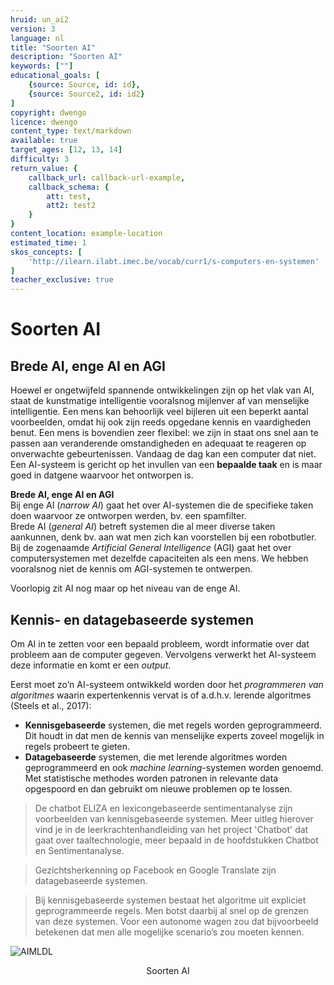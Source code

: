 ```yaml
---
hruid: un_ai2
version: 3
language: nl
title: "Soorten AI"
description: "Soorten AI"
keywords: [""]
educational_goals: [
    {source: Source, id: id}, 
    {source: Source2, id: id2}
]
copyright: dwengo
licence: dwengo
content_type: text/markdown
available: true
target_ages: [12, 13, 14]
difficulty: 3
return_value: {
    callback_url: callback-url-example,
    callback_schema: {
        att: test,
        att2: test2
    }
}
content_location: example-location
estimated_time: 1
skos_concepts: [
    'http://ilearn.ilabt.imec.be/vocab/curr1/s-computers-en-systemen'
]
teacher_exclusive: true
---
```


# Soorten AI

## Brede AI, enge AI en AGI

Hoewel er ongetwijfeld spannende ontwikkelingen zijn op het vlak van AI, staat de kunstmatige intelligentie vooralsnog mijlenver af van menselijke intelligentie. Een mens kan behoorlijk veel bijleren uit een beperkt aantal voorbeelden, omdat hij ook zijn reeds opgedane kennis en vaardigheden benut. Een mens is bovendien zeer flexibel: we zijn in staat ons snel aan te passen aan veranderende omstandigheden en adequaat te reageren op onverwachte gebeurtenissen. Vandaag de dag kan een computer dat niet. Een AI-systeem is gericht op het invullen van een **bepaalde taak** en is maar goed in datgene waarvoor het ontworpen is.

<div class="alert alert-box alert-success">
    <strong>Brede AI, enge AI en AGI</strong><br> 
    Bij enge AI (<em>narrow AI</em>) gaat het over AI-systemen die de specifieke taken doen waarvoor ze ontworpen werden, bv. een spamfilter. <br>
    Brede AI (<em>general AI</em>) betreft systemen die al meer diverse taken aankunnen, denk bv. aan wat men zich kan voorstellen bij een robotbutler. <br>
    Bij de zogenaamde <em>Artificial General Intelligence</em> (AGI) gaat het over computersystemen met dezelfde capaciteiten als een mens. We hebben vooralsnog niet de kennis om AGI-systemen te ontwerpen. 
</div>

Voorlopig zit AI nog maar op het niveau van de enge AI.

## Kennis- en datagebaseerde systemen

Om AI in te zetten voor een bepaald probleem, wordt informatie over dat probleem aan de computer gegeven. Vervolgens verwerkt het AI-systeem deze informatie en komt er een *output*. 

Eerst moet zo’n AI-systeem ontwikkeld worden door het *programmeren van algoritmes* waarin expertenkennis vervat is of a.d.h.v. lerende algoritmes (Steels et al., 2017): 

- **Kennisgebaseerde** systemen, die met regels worden geprogrammeerd. Dit houdt in dat men de kennis van menselijke experts zoveel mogelijk in regels probeert te gieten. 
- **Datagebaseerde** systemen, die met lerende algoritmes worden geprogrammeerd en ook *machine learning*-systemen worden genoemd. Met statistische methodes worden patronen in relevante data opgespoord en dan gebruikt om nieuwe problemen op te lossen. 

> De chatbot ELIZA en lexicongebaseerde sentimentanalyse zijn voorbeelden van kennisgebaseerde systemen. Meer uitleg hierover vind je in de leerkrachtenhandleiding van het project 'Chatbot' dat gaat over taaltechnologie, meer bepaald in de hoofdstukken Chatbot en Sentimentanalyse. 

> Gezichtsherkenning op Facebook en Google Translate zijn datagebaseerde systemen.

> Bij kennisgebaseerde systemen bestaat het algoritme uit expliciet geprogrammeerde regels. Men botst daarbij al snel op de grenzen van deze systemen. Voor een autonome wagen zou dat bijvoorbeeld betekenen dat men alle mogelijke scenario’s zou moeten kennen.

![AIMLDL](https://user-images.githubusercontent.com/48352335/218815994-b1befa16-019e-46a3-a29c-f611faeecfd3.png)
<center> Soorten AI</center>
